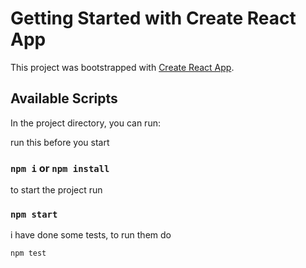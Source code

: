 # Getting Started with Create React App

This project was bootstrapped with [Create React App](https://github.com/facebook/create-react-app).

## Available Scripts

In the project directory, you can run:

run this before you start

### `npm i` or `npm install`

to start the project run

### `npm start`

i have done some tests, to run them do

`npm test`

